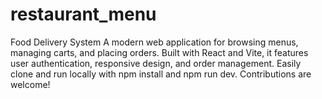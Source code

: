 # restaurant_menu
Food Delivery System A modern web application for browsing menus, managing carts, and placing orders. Built with React and Vite, it features user authentication, responsive design, and order management. Easily clone and run locally with npm install and npm run dev. Contributions are welcome!
